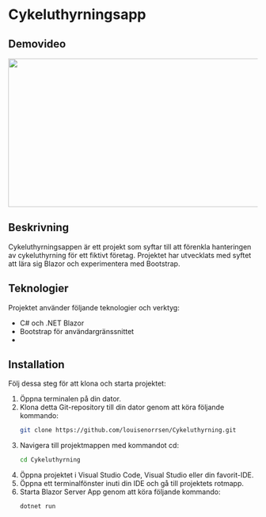 # Cykeluthyrningsapp
## Demovideo
[<img src="https://img.youtube.com/vi/5RyXl_4cwUI/hqdefault.jpg" width="600" height="300"
/>](https://www.youtube.com/embed/5RyXl_4cwUI)

## Beskrivning
Cykeluthyrningsappen är ett projekt som syftar till att förenkla hanteringen av cykeluthyrning för ett fiktivt företag. Projektet har utvecklats med syftet att lära sig Blazor och experimentera med Bootstrap.
   
## Teknologier
Projektet använder följande teknologier och verktyg:

- C# och .NET Blazor
- Bootstrap för användargränssnittet
- 
## Installation
Följ dessa steg för att klona och starta projektet:

1. Öppna terminalen på din dator.
2. Klona detta Git-repository till din dator genom att köra följande kommando:
   ```bash
   git clone https://github.com/louisenorrsen/Cykeluthyrning.git
   ```
3. Navigera till projektmappen med kommandot cd:
   ```bash
   cd Cykeluthyrning
   ```
4. Öppna projektet i Visual Studio Code, Visual Studio eller din favorit-IDE.
5. Öppna ett terminalfönster inuti din IDE och gå till projektets rotmapp.
6. Starta Blazor Server App genom att köra följande kommando:
   ```bash
   dotnet run
   ```
